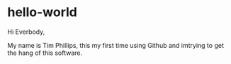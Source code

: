 # hello-world
Hi Everbody,

My name is Tim Phillips, this my first time using Github and imtrying to get the hang of this software.
